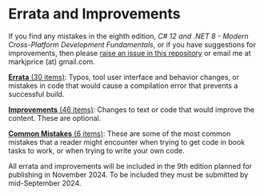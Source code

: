 # Errata and Improvements

If you find any mistakes in the eighth edition, *C# 12 and .NET 8 - Modern Cross-Platform Development Fundamentals*, or if you have suggestions for improvements, then please [raise an issue in this repository](https://github.com/markjprice/cs12dotnet8/issues) or email me at markjprice (at) gmail.com.

[**Errata** (30 items)](errata.md): Typos, tool user interface and behavior changes, or mistakes in code that would cause a compilation error that prevents a successful build.

[**Improvements** (46 items)](improvements.md): Changes to text or code that would improve the content. These are optional.

[**Common Mistakes** (6 items)](common-mistakes.md): These are some of the most common mistakes that a reader might encounter when trying to get code in book tasks to work, or when trying to write your own code. 

All errata and improvements will be included in the 9th edition planned for publishing in November 2024. To be included they must be submitted by mid-September 2024.
